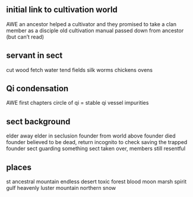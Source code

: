 

## initial link to cultivation world
AWE an ancestor helped a cultivator and they promised to take a clan member as a disciple
old cultivation manual passed down from ancestor (but can’t read)

## servant in sect
cut wood
fetch water
tend fields
silk worms
chickens
ovens

## Qi condensation
AWE first chapters
circle of qi = stable
qi vessel
impurities


## sect background
elder away
elder in seclusion
founder from world above
founder died
founder believed to be dead, return incognito to check
saving the trapped founder
sect guarding something
sect taken over, members still resentful

## places
st ancestral mountain
endless desert
toxic forest
blood moon marsh
spirit gulf
heavenly luster mountain
northern snow
